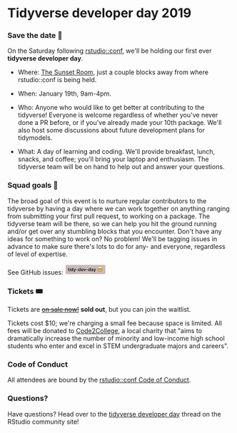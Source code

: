 # Tidyverse developer day 2019

### Save the date 📆

On the Saturday following [rstudio::conf](https://www.rstudio.com/conference/), we'll be holding our first ever **tidyverse developer day**. 

* Where: [The Sunset Room](https://www.sunsetroomaustin.com/), just a couple blocks away from where rstudio::conf is being held.

* When: January 19th, 9am-4pm.

* Who: Anyone who would like to get better at contributing to the tidyverse! Everyone is welcome regardless of whether you've never done a PR before, or if you've already made your 10th package. We'll also host some discussions about future development plans for tidymodels.

* What: A day of learning and coding. We'll provide breakfast, lunch, snacks, and coffee; you'll bring your laptop and enthusiasm. The tidyverse team will be on hand to help out and answer your questions.

### Squad goals 🎯

The broad goal of this event is to nurture regular contributors to the tidyverse by 
having a day where we can work together on anything ranging from submitting your 
first pull request, to working on a package. The tidyverse team will be there, 
so we can help you hit the ground running and/or get over any stumbling blocks that 
you encounter. Don't have any ideas for something to work on? No problem! We'll 
be tagging issues in advance to make sure there's lots to do for any- and 
everyone, regardless of level of expertise.

See GitHub issues: <a href="https://github.com/search?q=is%3Aissue+label%3A%22tidy-dev-day+%3Anerd_face%3A%22"><img src="img/tidy-dev-day-issue-label.png" style="height:24px;border:0;" alt-text="tidy-dev-day" aria-label="Tidyverse Developer Day rstd.io/tidy-dev-day"></a>

### Tickets 🎟

Tickets are [~~on sale now!~~](https://www.eventbrite.com/e/tidyverse-developer-day-tickets-1617065687) __sold out__, but you can join the waitlist.

Tickets cost $10; we're charging a small fee because space is limited. All fees will be donated to [Code2College](https://code2college.org/about/), a local charity that "aims to dramatically increase the number of minority and low-income high school students who enter and excel in STEM undergraduate majors and careers".

### Code of Conduct

All attendees are bound by the [rstudio::conf Code of Conduct](CODE_OF_CONDUCT.md).

### Questions?

Have questions? Head over to the [tidyverse developer day](https://community.rstudio.com/t/tidyverse-developer-day/13146) 
thread on the RStudio community site!
